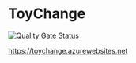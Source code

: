 # ToyChange
[![Quality Gate Status](https://sonarcloud.io/api/project_badges/measure?project=Kterlecki_ToyChange&metric=alert_status)](https://sonarcloud.io/summary/new_code?id=Kterlecki_ToyChange)

https://toychange.azurewebsites.net
